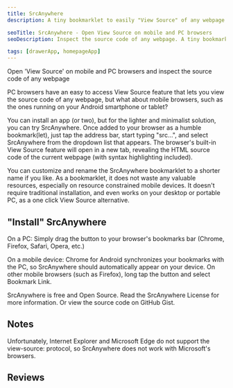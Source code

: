 ```yaml
---
title: SrcAnywhere
description: A tiny bookmarklet to easily "View Source" of any webpage on mobile browsers.

seoTitle: SrcAnywhere - Open View Source on mobile and PC browsers
seoDescription: Inspect the source code of any webpage. A tiny bookmarklet that doesn't waste valuable resources, especially on resource constrained mobile devices.

tags: [drawerApp, homepageApp]
---
```


Open 'View Source' on mobile and PC browsers and inspect the source code of any webpage

PC browsers have an easy to access View Source feature that lets you view the source code of any webpage, but what about mobile browsers, such as the ones running on your Android smartphone or tablet?

You can install an app (or two), but for the lighter and minimalist solution, you can try SrcAnywhere. Once added to your browser as a humble bookmark(let), just tap the address bar, start typing "src...", and select SrcAnywhere from the dropdown list that appears. The browser's built-in View Source feature will open in a new tab, revealing the HTML source code of the current webpage (with syntax highlighting included).

You can customize and rename the SrcAnywhere bookmarklet to a shorter name if you like. As a bookmarklet, it does not waste any valuable resources, especially on resource constrained mobile devices. It doesn't require traditional installation, and even works on your desktop or portable PC, as a one click View Source alternative.

## "Install" SrcAnywhere

On a PC: Simply drag the button to your browser's bookmarks bar (Chrome, Firefox, Safari, Opera, etc.)

On a mobile device: Chrome for Android synchronizes your bookmarks with the PC, so SrcAnywhere should automatically appear on your device. On other mobile browsers (such as Firefox), long tap the button and select Bookmark Link.

SrcAnywhere is free and Open Source. Read the SrcAnywhere License for more information. Or view the source code on GitHub Gist.

## Notes

Unfortunately, Internet Explorer and Microsoft Edge do not support the view-source: protocol, so SrcAnywhere does not work with Microsoft's browsers.

## Reviews